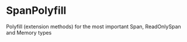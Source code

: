 # SpanPolyfill
Polyfill (extension methods) for the most important Span, ReadOnlySpan and Memory types
